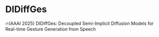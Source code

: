 # DIDiffGes
🔥(AAAI 2025) DIDiffGes: Decoupled Semi-Implicit Diffusion Models for Real-time Gesture Generation from Speech
